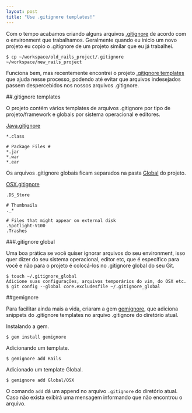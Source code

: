 ```yaml
---
layout: post
title: "Use .gitignore templates!"
---
```


Com o tempo acabamos criando alguns arquivos [.gitignore](http://help.github.com/ignore-files) de acordo com o environment que trabalhamos. Geralmente quando eu inicio um novo projeto eu copio o .gitignore de um projeto similar que eu já trabalhei.

    $ cp ~/workspace/old_rails_project/.gitignore ~/workspace/new_rails_project

Funciona bem, mas recentemente encontrei o projeto [.gitignore templates](https://github.com/github/gitignore) que ajuda nesse processo, podendo até evitar que arquivos indesejados passem despercebidos nos nossos arquivos .gitignore.

##.gitignore templates

O projeto contém vários templates de arquivos .gitignore por tipo de projeto/framework e globais por sistema operacional e editores.

[Java.gitignore](https://github.com/github/gitignore/blob/master/Java.gitignore)

    *.class

    # Package Files #
    *.jar
    *.war
    *.ear

Os arquivos .gitignore globais ficam separados na pasta [Global](https://github.com/github/gitignore/tree/master/Global) do projeto.

[OSX.gitignore](https://github.com/github/gitignore/blob/master/Global/OSX.gitignore)

    .DS_Store

    # Thumbnails
    ._*

    # Files that might appear on external disk
    .Spotlight-V100
    .Trashes

###.gitignore global

Uma boa prática se você quiser ignorar arquivos do seu environment, isso quer dizer do seu sistema operacional, editor etc, que é específico para você e não para o projeto é colocá-los no .gitignore global do seu Git.

    $ touch ~/.gitignore_global
    Adicione suas configurações, arquivos temporários do vim, do OSX etc.
    $ git config --global core.excludesfile ~/.gitignore_global

##gemignore

Para facilitar ainda mais a vida, criaram a gem [gemignore](https://github.com/x3ro/gemignore), que adiciona snippets do .gitignore templates no arquivo .gitignore do diretório atual.

Instalando a gem.

    $ gem install gemignore

Adicionando um template.

    $ gemignore add Rails

Adicionado um template Global.

    $ gemignore add Global/OSX

O comando ```add``` dá um append no arquivo ```.gitignore``` do diretório atual. Caso não exista exibirá uma mensagem informando que não encontrou o arquivo.

